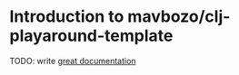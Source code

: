 # Introduction to mavbozo/clj-playaround-template

TODO: write [great documentation](http://jacobian.org/writing/what-to-write/)
